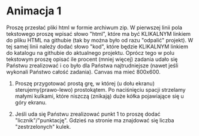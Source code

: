 # Animacja 1

Proszę przesłać pliki html w formie archiwum zip. W pierwszej linii pola tekstowego proszę wpisać słowo "html", które ma być KLIKALNYM linkiem do pliku HTML na githubie (tak by można było od razu "odpalić" projekt).  W tej samej linii należy dodać słowo "kod", które będzie KLIKALNYM linkiem do katalogu na githubie do aktualnego projektu. Oprócz tego w polu tekstowym proszę opisać ile procent (mniej więcej) zadania udało się Państwu zrealizować i co było dla Państwa najtrudniejsze (nawet jeśli wykonali Państwo całość zadania). Canvas ma mieć 800x600.

1. Proszę przygotować prostą grę, w której (u dołu ekranu) sterujemy(prawo-lewo) prostokątem. Po naciśnięciu spacji strzelamy małymi kulkami, które niszczą (znikają) duże kółka pojawiające się u góry ekranu.

2. Jeśli uda się Państwu zrealizować punkt 1 to proszę dodać "licznik"/"punktację". Gdzieś na stronie ma znajdować się liczba "zestrzelonych" kulek.
